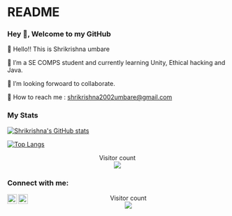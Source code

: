 # README
### Hey 👋, Welcome to my GitHub 

👋 Hello!! This is Shrikrishna umbare

🌱 I’m a SE COMPS student and currently learning Unity, Ethical hacking and Java.

👀 I’m looking forwoard to collaborate.

📧 How to reach me : shrikrishna2002umbare@gmail.com

### My Stats


[![Shrikrishna's GitHub stats](https://github-readme-stats.vercel.app/api?username=shri142&show_icons=true&theme=dark)](https://github.com/anuraghazra/github-readme-stats)

[![Top Langs](https://github-readme-stats.vercel.app/api/top-langs/?username=shri142&theme=dark)](https://github.com/anuraghazra/github-readme-stats)

<p align="center"> 
  Visitor count<br>
  <img src="https://profile-counter.glitch.me/0-shubham-0/count.svg" />
</p>


### Connect with me:


[<img align="left" alt="shubham-talawadekar | LinkedIn" width="22px" src="https://www.iconsdb.com/icons/preview/white/linkedin-3-xxl.png" />][linkedin]
[<img align="left" alt="shubham.t.7 | Instagram" width="22px" src="https://www.edigitalagency.com.au/wp-content/uploads/new-instagram-logo-white-border-icon-png-large.png" />][instagram]


[instagram]: https://www.instagram.com/shri__krishna__142/
[linkedin]: https://www.linkedin.com/in/shrikrishna-umbare-6ba376216/



<p align="center"> 
  Visitor count<br>
  <img src="https://profile-counter.glitch.me/0-shubham-0/count.svg" />
</p>





